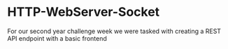 # HTTP-WebServer-Socket
For our second year challenge week we were tasked with creating a REST API endpoint with a basic frontend
